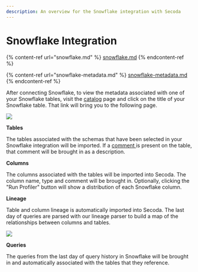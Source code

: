 ```yaml
---
description: An overview for the Snowflake integration with Secoda
---
```


# Snowflake Integration

{% content-ref url="snowflake.md" %}
[snowflake.md](snowflake.md)
{% endcontent-ref %}

{% content-ref url="snowflake-metadata.md" %}
[snowflake-metadata.md](snowflake-metadata.md)
{% endcontent-ref %}

After connecting Snowflake, to view the metadata associated with one of your Snowflake tables, visit the [catalog](https://app.secoda.co/catalog) page and click on the title of your Snowflake table. That link will bring you to the following page.

![](<https://secoda-public-media-assets.s3.amazonaws.com/image (10) (1) (1).png>)

**Tables**

The tables associated with the schemas that have been selected in your Snowflake integration will be imported. If a [comment ](https://docs.snowflake.com/en/sql-reference/sql/comment.html)is present on the table, that comment will be brought in as a description.

**Columns**

The columns associated with the tables will be imported into Secoda. The column name, type and comment will be brought in. Optionally, clicking the "Run Profiler" button will show a distribution of each Snowflake column.

**Lineage**

Table and column lineage is automatically imported into Secoda. The last day of queries are parsed with our lineage parser to build a map of the relationships between columns and tables.

![](<https://secoda-public-media-assets.s3.amazonaws.com/image (6) (2).png>)

**Queries**

The queries from the last day of query history in Snowflake will be brought in and automatically associated with the tables that they reference.
